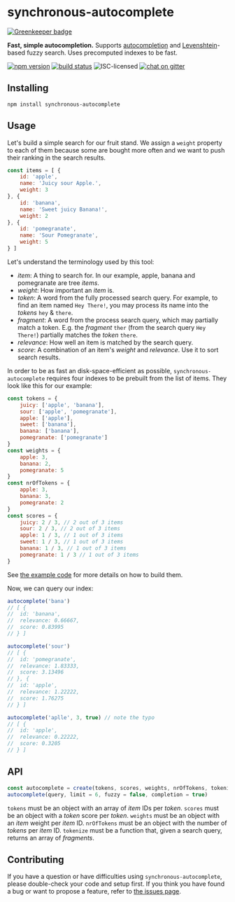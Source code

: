 # synchronous-autocomplete

[![Greenkeeper badge](https://badges.greenkeeper.io/derhuerst/synchronous-autocomplete.svg)](https://greenkeeper.io/)

**Fast, simple autocompletion.** Supports [autocompletion](https://en.wikipedia.org/wiki/Autocomplete) and [Levenshtein](https://en.wikipedia.org/wiki/Levenshtein_distance)-based fuzzy search. Uses precomputed indexes to be fast.

[![npm version](https://img.shields.io/npm/v/synchronous-autocomplete.svg)](https://www.npmjs.com/package/synchronous-autocomplete)
[![build status](https://api.travis-ci.org/derhuerst/synchronous-autocomplete.svg?branch=master)](https://travis-ci.org/derhuerst/synchronous-autocomplete)
![ISC-licensed](https://img.shields.io/github/license/derhuerst/synchronous-autocomplete.svg)
[![chat on gitter](https://badges.gitter.im/derhuerst.svg)](https://gitter.im/derhuerst)


## Installing

```shell
npm install synchronous-autocomplete
```


## Usage

Let's build a simple search for our fruit stand. We assign a `weight` property to each of them because some are bought more often and we want to push their ranking in the search results.

```js
const items = [ {
	id: 'apple',
	name: 'Juicy sour Apple.',
	weight: 3
}, {
	id: 'banana',
	name: 'Sweet juicy Banana!',
	weight: 2
}, {
	id: 'pomegranate',
	name: 'Sour Pomegranate',
	weight: 5
} ]
```

Let's understand the terminology used by this tool:

- *item*: A thing to search for. In our example, apple, banana and pomegranate are tree *items*.
- *weight*: How important an *item* is.
- *token*: A word from the fully processed search query. For example, to find an item named `Hey There!`, you may process its name into the *tokens* `hey` & `there`.
- *fragment*: A word from the process search query, which may partially match a token. E.g. the *fragment* `ther` (from the search query `Hey There!`) partially matches the *token* `there`.
- *relevance*: How well an item is matched by the search query.
- *score*: A combination of an item's *weight* and *relevance*. Use it to sort search results.

In order to be as fast an disk-space-efficient as possible, `synchronous-autocomplete` requires four indexes to be prebuilt from the list of items. They look like this for our example:

```js
const tokens = {
	juicy: ['apple', 'banana'],
	sour: ['apple', 'pomegranate'],
	apple: ['apple'],
	sweet: ['banana'],
	banana: ['banana'],
	pomegranate: ['pomegranate']
}
const weights = {
	apple: 3,
	banana: 2,
	pomegranate: 5
}
const nrOfTokens = {
	apple: 3,
	banana: 3,
	pomegranate: 2
}
const scores = {
	juicy: 2 / 3, // 2 out of 3 items
	sour: 2 / 3, // 2 out of 3 items
	apple: 1 / 3, // 1 out of 3 items
	sweet: 1 / 3, // 1 out of 3 items
	banana: 1 / 3, // 1 out of 3 items
	pomegranate: 1 / 3 // 1 out of 3 items
}
```

See [the example code](example.js) for more details on how to build them.

Now, we can query our index:

```js
autocomplete('bana')
// [ {
//	id: 'banana',
//	relevance: 0.66667,
//	score: 0.83995
// } ]

autocomplete('sour')
// [ {
//	id: 'pomegranate',
//	relevance: 1.83333,
//	score: 3.13496
// }, {
//	id: 'apple',
//	relevance: 1.22222,
//	score: 1.76275
// } ]

autocomplete('aplle', 3, true) // note the typo
// [ {
//	id: 'apple',
//	relevance: 0.22222,
//	score: 0.3205
// } ]
```


## API

```js
const autocomplete = create(tokens, scores, weights, nrOfTokens, tokenize)
autocomplete(query, limit = 6, fuzzy = false, completion = true)
```

`tokens` must be an object with an array of *item* IDs per *token*.
`scores` must be an object with a *token* score per *token*.
`weights` must be an object with an *item* weight per *item* ID.
`nrOfTokens` must be an object with the number of *tokens* per *item* ID.
`tokenize` must be a function that, given a search query, returns an array of *fragments*.


## Contributing

If you have a question or have difficulties using `synchronous-autocomplete`, please double-check your code and setup first. If you think you have found a bug or want to propose a feature, refer to [the issues page](https://github.com/derhuerst/synchronous-autocomplete/issues).
